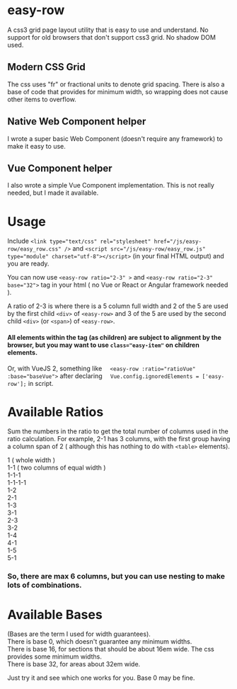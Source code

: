 # easy-row
A css3 grid page layout utility that is easy to use and understand.  No support for old browsers that don't support css3 grid.  No shadow DOM used.

## Modern CSS Grid
The css uses "fr" or fractional units to denote grid spacing.   There is also a base of code that provides for minimum width, so wrapping does not cause other items to overflow.

## Native Web Component helper
I wrote a super basic Web Component (doesn't require any framework) to make it easy to use.

## Vue Component helper
I also wrote a simple Vue Component implementation.  This is not really needed, but I made it available.


# Usage
Include 
`<link type="text/css" rel="stylesheet" href="/js/easy-row/easy_row.css" />`
and
`<script src="/js/easy-row/easy_row.js" type="module" charset="utf-8"></script>`
(in your final HTML output) and you are ready.

You can now use `<easy-row ratio="2-3" >` and  `<easy-row ratio="2-3" base="32">` tag in your html ( no Vue or React or Angular framework needed ).

A ratio of 2-3 is where there is a 5 column full width and 2 of the 5 are used by the first child `<div>` of `<easy-row>` and 3 of the 5 are used by the second child `<div>` (or `<span>`) of `<easy-row>`.

#### All elements within the tag (as children) are subject to alignment by the browser, but you may want to use `class="easy-item"` on children elements.

Or, with VueJS 2, something like
`  <easy-row :ratio="ratioVue" :base="baseVue">`
after declaring 
`  Vue.config.ignoredElements = ['easy-row'];`
in script.

# Available Ratios
Sum the numbers in the ratio to get the total number of columns used in the ratio calculation.  For example, 2-1 has 3 columns, with the first group having a column span of 2 ( although this has nothing to do with `<table>` elements). 

1  ( whole width )  
1-1  ( two columns of equal width )  
1-1-1  
1-1-1-1  
1-2  
2-1  
1-3  
3-1  
2-3  
3-2  
1-4  
4-1  
1-5  
5-1  
### So, there are max 6 columns, but you can use nesting to make lots of combinations.

# Available Bases
(Bases are the term I used for width guarantees).  
There is base 0, which doesn't guarantee any minimum widths.  
There is base 16, for sections that should be about 16em wide.  The css provides some minimum widths.  
There is base 32, for areas about 32em wide.  

Just try it and see which one works for you.   Base 0 may be fine.  




